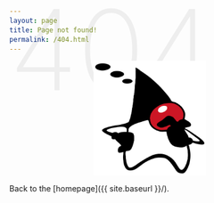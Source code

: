 ```yaml
---
layout: page
title: Page not found!
permalink: /404.html
---
```

<div style="position:absolute;z-index: -1;color: #eee;font-size: 200px;font-weight: 200;line-height: 180px;margin-top:-110px;height: 200px;">404</div>
<img src=/images/DukeThinking.png/ style="display: block;margin-left: auto;margin-right: auto;width: 40%;">

Back to the [homepage]({{ site.baseurl }}/).
